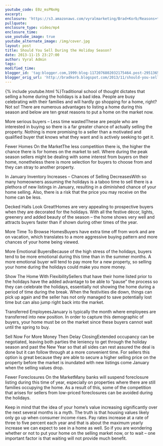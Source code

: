 ```yaml
---
youtube_code: E0z_msPNxHg
excerpt:
enclosure: 'https://s3.amazonaws.com/vyralmarketing/Brad+Korb/Reasons+to+Sell+During+the+Holiday+Season.mp4'
pullquote:
enclosure_type: video/mp4
enclosure_time:
use_youtube_image: true
youtube_alternate_image: /img/cover.jpg
layout: post
title: Should You Sell During the Holiday Season?
date: 2013-11-15 23:27:00
author: Vyral Admin
tags:
modified_time:
blogger_id: 'tag:blogger.com,1999:blog-1172076802032175464.post-2951365613855787528'
blogger_orig_url: 'http://bradkorb.blogspot.com/2013/11/should-you-sell-during-holiday-season.html'
---
```



{% include youtube.html %}Traditional school of thought dictates that selling a home during the holidays is a bad idea. People are busy celebrating with their families and will hardly go shopping for a home, right? Not so! There are numerous advantages to listing a home during this season and below are ten great reasons to put a home on the market now.

More serious buyers – Less time wastedThese are people who are interested in buying so there is a far greater chance of actually selling the property.  Nothing is more promising to a seller than a motivated and qualified buyer that knows what they want and is actively seeking to get it.

Fewer Homes On the MarketThe less competition there is, the higher the chance there is for homes on the market to sell. Where during the peak season sellers might be dealing with some interest from buyers on their home, nonetheless there is more selection for buyers to choose from and they can stray to another property.

In January Inventory Increases – Chances of Selling DecreasesWith so many homeowners assuming the holidays is a taboo time to sell there is a plethora of new listings in January, resulting in a diminished chance of your home selling.  Also, there is a risk that the price you may receive on the home can be less.

Decked Halls Look Great!Homes are very appealing to prospective buyers when they are decorated for the holidays.  With all the festive décor, lights, greenery and added beauty of the season – the home shows very well and attracts buyers faster than if shown during other times of the year.

More Time To Browse HomesBuyers have extra time off from work and are on vacation, which translates to a more aggressive buying pattern and more chances of your home being viewed.

More Emotional BuyersBecause of the high stress of the holidays, buyers tend to be more emotional during this time than in the summer months. A more emotional buyer will tend to pay more for a new property, so selling your home during the holidays could make you more money.

Show The Home With FlexibilitySellers that have their home listed prior to the holidays have the added advantage to be able to “pause” the process so they can celebrate the holidays, essentially not showing the home during a period of time during the break.  When the festivities die down, things can pick up again and the seller has not only managed to save potentially lost time but can also jump right back into the market.

Transferred EmployeesJanuary is typically the month where employees are transferred into new position. In order to capture this demographic of buyers, your home must be on the market since these buyers cannot wait until the spring to buy.

Sell Now For More Money Then Delay ClosingExtended occupancy can be negotiated, leaving both parties the leniency to get through the holiday season and past the New Year so that all sides can rest assured the deal is done but it can follow through at a more convenient time.  For sellers this option is great because they are able to secure a higher selling price on the property before the market is inundated with new listings come January when the selling values drop.

Fewer Foreclosures On the MarketMany banks will suspend foreclosure listing during this time of year, especially on properties where there are still families occupying the home.  As a result of this, some of the competition that arises for sellers from low-priced foreclosures can be avoided during the holidays.

Keep in mind that the idea of your home’s value increasing significantly over the next several months is a myth.  The truth is that housing values likely only go up when consumer income rises. Pay rates increase at a rate of three to five percent each year and that is about the maximum yearly increase we can expect to see in a home as well. So if you are wondering whether or not to put your home on the selling market now, or to wait – one important factor is that waiting will not provide much benefit.